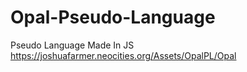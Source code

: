 # Opal-Pseudo-Language
Pseudo Language Made In JS https://joshuafarmer.neocities.org/Assets/OpalPL/Opal
